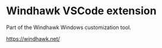 # Windhawk VSCode extension

Part of the Windhawk Windows customization tool.

https://windhawk.net/

